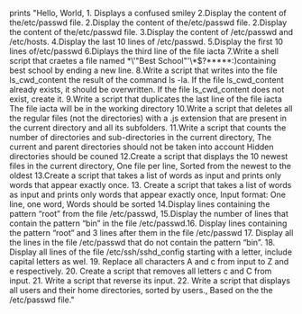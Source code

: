 prints "Hello, World, 1. Displays a confused smiley 2.Display the content of the/etc/passwd file. 2.Display the content of the/etc/passwd file. 2.Display the content of the/etc/passwd file. 3.Display the content of /etc/passwd and /etc/hosts. 4.Display the last 10 lines of /etc/passwd. 5.Display the first 10 lines of/etc/passwd 6.Diplays the third line of the file iacta 7.Write a shell script that craetes a file named \*\\'"Best School"\'\\*$\?\*\*\*\*\*:)containing best school by ending a new line. 8.Write a script that writes into the file ls_cwd_content the result of the command ls -la. If the file ls_cwd_content already exists, it should be overwritten. If the file ls_cwd_content does not exist, create it. 9.Write a script that duplicates the last line of the file iacta The file iacta will be in the working directory 10.Write a script that deletes all the regular files (not the directories) with a .js extension that are present in the current directory and all its subfolders. 11.Write a script that counts the number of directories and sub-directories in the current directory, The current and parent directories should not be taken into account Hidden directories should be couned 12.Create a script that displays the 10 newest files in the current directory, One file per line, Sorted from the newest to the oldest 13.Create a script that takes a list of words as input and prints only words that appear exactly once. 13. Create a script that takes a list of words as input and prints only words that appear exactly once, Input format: One line, one word, Words should be sorted 14.Display lines containing the pattern “root” from the file /etc/passwd, 15.Display the number of lines that contain the pattern “bin” in the file /etc/passwd.16. Display lines containing the pattern “root” and 3 lines after them in the file /etc/passwd 17. Display all the lines in the file /etc/passwd that do not contain the pattern “bin”. 18. Display all lines of the file /etc/ssh/sshd_config starting with a letter, include capital letters as wel. 19. Replace all characters A and c from input to Z and e respectively. 20. Create a script that removes all letters c and C from input. 21. Write a script that reverse its input. 22. Write a script that displays all users and their home directories, sorted by users., Based on the the /etc/passwd file."
